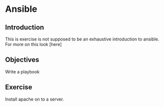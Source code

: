 # Ansible
## Introduction
This is exercise is not supposed to be an exhaustive introduction to ansible. For more on this look [here]

## Objectives
Write a playbook

## Exercise
Install apache on to a server.
